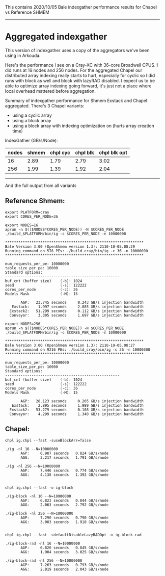 This contains 2020/10/05 Bale indexgather performance results for Chapel vs
Reference SHMEM

---

Aggregated indexgather
===

This version of indexgather uses a copy of the aggregators we've been using in
Arkouda.

Here's the performance I see on a Cray-XC with 36-core Broadwell CPUS. I did
runs at 16 nodes and 256 nodes. For the aggregated Chapel our distributed array
indexing really starts to hurt, especially for cyclic so I did runs with block
as well and block with lazyRAD disabled. I expect us to be able to optimize
array indexing going forward, it's just not a place where local overhead
mattered before aggregation.


Summary of indexgather performance for Shmem Exstack and Chapel aggregated.
There's 3 Chapel variants:
 - using a cyclic array
 - using a block array
 - using a block array with indexing optimization on (hurts array creation time)

IndexGather (GB/s/Node):

| nodes | shmem | chpl cyc | chpl blk | chpl blk opt |
| ----- | ----- | -------- | -------- | ------------ |
|  16   | 2.89  | 1.79     | 2.79     | 3.02         |
| 256   | 1.99  | 1.39     | 1.92     | 2.04         |


---

And the full output from all variants


Reference Shmem:
---

```
export PLATFORM=cray
export CORES_PER_NODE=36
```

```
export NODES=16
aprun -n $(($NODES*CORES_PER_NODE)) -N $CORES_PER_NODE ./build_$PLATFORM/bin/ig -c $CORES_PER_NODE -n 10000000

***************************************************************
Bale Version 3.00 (OpenShmem version 1.3): 2110-10-05.08:29
Running command on 576 PEs: ./build_cray/bin/ig -c 36 -n 10000000
***************************************************************

num_requests_per_pe: 10000000
table_size_per_pe: 10000
Standard options:
----------------------------------------------------
buf_cnt (buffer size)    (-b): 1024
seed                     (-s): 122222
cores_per_node           (-c): 36
Models Mask              (-M): 15

       AGP:   23.745 seconds     0.243 GB/s injection bandwidth
   Exstack:    1.997 seconds     2.885 GB/s injection bandwidth
  Exstack2:   51.299 seconds     0.112 GB/s injection bandwidth
  Conveyor:    3.395 seconds     1.697 GB/s injection bandwidth
```


```
export NODES=256
aprun -n $(($NODES*CORES_PER_NODE)) -N $CORES_PER_NODE ./build_$PLATFORM/bin/ig -c $CORES_PER_NODE -n 10000000

***************************************************************
Bale Version 3.00 (OpenShmem version 1.3): 2110-10-05.08:27
Running command on 9216 PEs: ./build_cray/bin/ig -c 36 -n 10000000
***************************************************************

num_requests_per_pe: 10000000
table_size_per_pe: 10000
Standard options:
----------------------------------------------------
buf_cnt (buffer size)    (-b): 1024
seed                     (-s): 122222
cores_per_node           (-c): 36
Models Mask              (-M): 15

       AGP:   28.123 seconds     0.205 GB/s injection bandwidth
   Exstack:    2.895 seconds     1.989 GB/s injection bandwidth
  Exstack2:   53.279 seconds     0.108 GB/s injection bandwidth
  Conveyor:    4.299 seconds     1.340 GB/s injection bandwidth
```



Chapel:
---

```
chpl ig.chpl --fast -suseBlockArr=false

./ig -nl 16 --N=10000000
       AGP:     6.987 seconds   0.824 GB/s/node
       AGG:     3.217 seconds   1.791 GB/s/node

./ig -nl 256 --N=10000000
       AGP:     7.446 seconds   0.774 GB/s/node
       AGG:     4.138 seconds   1.392 GB/s/node


chpl ig.chpl --fast -o ig-block

./ig-block -nl 16 --N=10000000
       AGP:     6.823 seconds   0.844 GB/s/node
       AGG:     2.063 seconds   2.792 GB/s/node

./ig-block -nl 256 --N=10000000
       AGP:     7.290 seconds   0.790 GB/s/node
       AGG:     3.003 seconds   1.918 GB/s/node


chpl ig.chpl --fast -sdefaultDisableLazyRADOpt -o ig-block-rad

./ig-block-rad -nl 16 --N=10000000
       AGP:     6.820 seconds   0.845 GB/s/node
       AGG:     1.904 seconds   3.025 GB/s/node

./ig-block-rad -nl 256 --N=10000000
       AGP:     7.263 seconds   0.793 GB/s/node
       AGG:     2.819 seconds   2.043 GB/s/node
```
